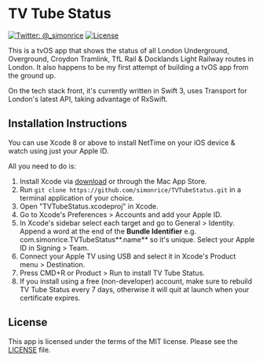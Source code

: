 # TV Tube Status

[![Twitter: @_simonrice](https://img.shields.io/badge/contact-@__simonrice-blue.svg?style=flat)](https://twitter.com/_simonrice)
[![License](https://img.shields.io/badge/license-MIT-green.svg?style=flat)](https://github.com/simonrice/TVTubeStatus/blob/master/LICENSE)

This is a tvOS app that shows the status of all London Underground, Overground, Croydon Tramlink, TfL Rail & Docklands Light Railway routes in London.  It also happens to be my first attempt of building a tvOS app from the ground up.

On the tech stack front, it's currently written in Swift 3, uses Transport for London's latest API, taking advantage of RxSwift.

## Installation Instructions

You can use Xcode 8 or above to install NetTime on your iOS device & watch using just your Apple ID.

All you need to do is:

1. Install Xcode via [download](https://developer.apple.com/xcode/download/) or through the Mac App Store.
1. Run `git clone https://github.com/simonrice/TVTubeStatus.git` in a terminal application of your choice.
1. Open "TVTubeStatus.xcodeproj" in Xcode.
1. Go to Xcode's Preferences > Accounts and add your Apple ID.
1. In Xcode's sidebar select each target and go to General > Identity. Append a word at the end of the **Bundle Identifier** e.g. com.simonrice.TVTubeStatus**.name** so it's unique. Select your Apple ID in Signing > Team.
1. Connect your Apple TV using USB and select it in Xcode's Product menu > Destination.
1. Press CMD+R or Product > Run to install TV Tube Status.
1. If you install using a free (non-developer) account, make sure to rebuild TV Tube Status every 7 days, otherwise it will quit at launch when your certificate expires.

## License

This app is licensed under the terms of the MIT license. Please see the [LICENSE](LICENSE) file.
